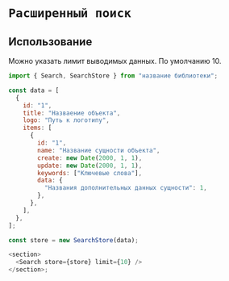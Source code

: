 # `Расширенный поиск`

## Использование

Можно указать лимит выводимых данных. По умолчанию 10.

```js
import { Search, SearchStore } from "название библиотеки";

const data = [
  {
    id: "1",
    title: "Назваение объекта",
    logo: "Путь к логотипу",
    items: [
      {
        id: "1",
        name: "Название сущности объекта",
        create: new Date(2000, 1, 1),
        update: new Date(2000, 1, 1),
        keywords: ["Ключевые слова"],
        data: {
          "Названия дополнительных данных сущности": 1,
        },
      },
    ],
  },
];

const store = new SearchStore(data);

<section>
  <Search store={store} limit={10} />
</section>;
```
